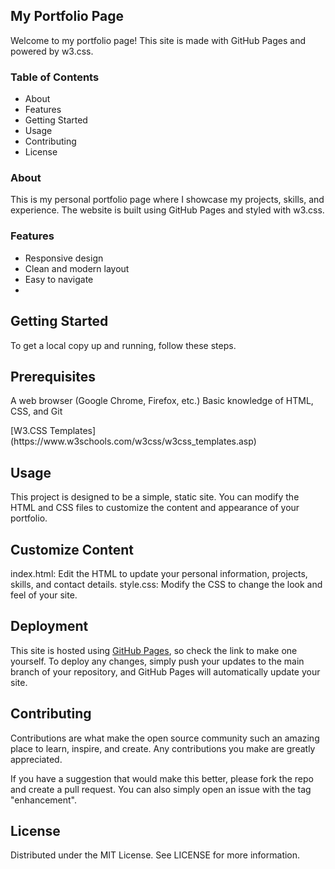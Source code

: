 ## My Portfolio Page
Welcome to my portfolio page! This site is made with GitHub Pages and powered by w3.css.

### Table of Contents
- About
- Features
- Getting Started
- Usage
- Contributing
- License

### About
This is my personal portfolio page where I showcase my projects, skills, and experience. The website is built using GitHub Pages and styled with w3.css.

### Features

- Responsive design
- Clean and modern layout
- Easy to navigate
- 
## Getting Started
To get a local copy up and running, follow these steps.

## Prerequisites
A web browser (Google Chrome, Firefox, etc.)
Basic knowledge of HTML, CSS, and Git
<p></p>
[W3.CSS Templates](https://www.w3schools.com/w3css/w3css_templates.asp)

## Usage
This project is designed to be a simple, static site. You can modify the HTML and CSS files to customize the content and appearance of your portfolio.

## Customize Content
index.html: Edit the HTML to update your personal information, projects, skills, and contact details.
style.css: Modify the CSS to change the look and feel of your site.

## Deployment
This site is hosted using [GitHub Pages](https://pages.github.com/), so check the link to make one yourself. To deploy any changes, simply push your updates to the main branch of your repository, and GitHub Pages will automatically update your site.

## Contributing
Contributions are what make the open source community such an amazing place to learn, inspire, and create. Any contributions you make are greatly appreciated.

If you have a suggestion that would make this better, please fork the repo and create a pull request. You can also simply open an issue with the tag "enhancement".

## License
Distributed under the MIT License. See LICENSE for more information.
